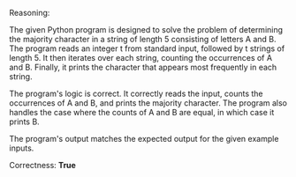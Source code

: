 Reasoning:

The given Python program is designed to solve the problem of determining the majority character in a string of length 5 consisting of letters A and B. The program reads an integer t from standard input, followed by t strings of length 5. It then iterates over each string, counting the occurrences of A and B. Finally, it prints the character that appears most frequently in each string.

The program's logic is correct. It correctly reads the input, counts the occurrences of A and B, and prints the majority character. The program also handles the case where the counts of A and B are equal, in which case it prints B.

The program's output matches the expected output for the given example inputs.

Correctness: **True**